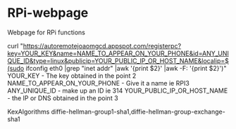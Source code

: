# RPi-webpage
Webpage for RPi functions

curl "https://autoremotejoaomgcd.appspot.com/registerpc?key=YOUR_KEY&name=NAME_TO_APPEAR_ON_YOUR_PHONE&id=ANY_UNIQUE_ID&type=linux&publicip=YOUR_PUBLIC_IP_OR_HOST_NAME&localip=$(sudo ifconfig eth0 |grep "inet addr" |awk '{print $2}' |awk -F: '{print $2}')"
YOUR_KEY - The key obtained in the point 2
NAME_TO_APPEAR_ON_YOUR_PHONE - Give it a name ie RPI3
ANY_UNIQUE_ID - make up an ID ie 314
YOUR_PUBLIC_IP_OR_HOST_NAME - the IP or DNS obtained in the point 3

KexAlgorithms diffie-hellman-group1-sha1,diffie-hellman-group-exchange-sha1
